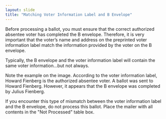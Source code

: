 ```yaml
---
layout: slide
title: "Matching Voter Information Label and B Envelope"
---
```


Before processing a ballot, you must ensure that the correct authorized absentee voter has completed the B envelope.  Therefore, it is very important that the voter’s name and address on the preprinted voter information label match the information provided by the voter on the B envelope.

Typically, the B envelope and the voter information label will contain the same voter information…but not always.

Note the example on the image.  According to the voter information label, Howard Fienberg is the authorized absentee voter.  A ballot was sent to Howard Fienberg.  However, it appears that the B envelope was completed by Julius Fienberg.

If you encounter this type of mismatch between the voter information label and the B envelope, do not process this ballot.  Place the mailer with all contents in the "Not Processed" table box.
